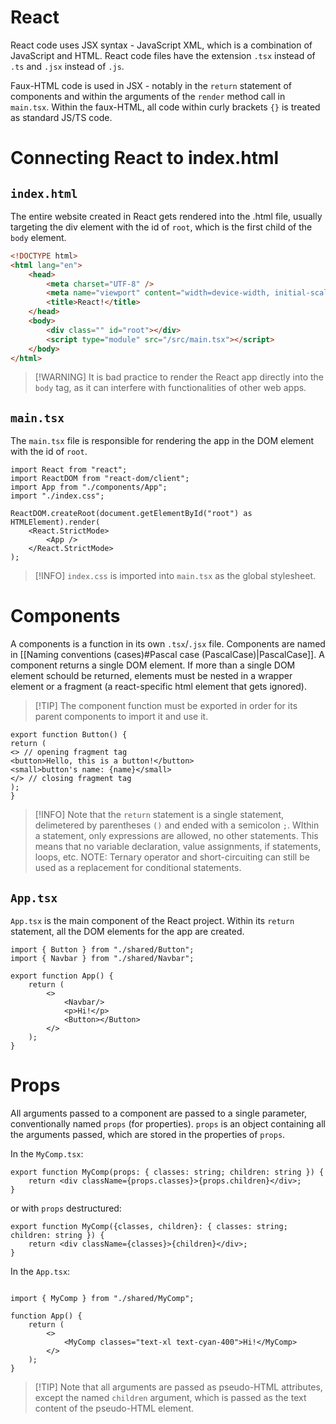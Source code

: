 # React

React code uses JSX syntax - JavaScript XML, which is a combination of JavaScript and HTML.
React code files have the extension `.tsx` instead of `.ts` and `.jsx` instead of `.js`.

Faux-HTML code is used in JSX - notably in the `return` statement of components and within the arguments of the `render` method call in `main.tsx`. 
Within the faux-HTML, all code within curly brackets `{}` is treated as standard JS/TS code.

# Connecting React to index.html

## `index.html`

The entire website created in React gets rendered into the .html file, usually targeting the div element with the id of `root`, which is the first child of the `body` element.

```html
<!DOCTYPE html>
<html lang="en">
	<head>
		<meta charset="UTF-8" />
		<meta name="viewport" content="width=device-width, initial-scale=1.0" />
		<title>React!</title>
	</head>
	<body>
		<div class="" id="root"></div>
		<script type="module" src="/src/main.tsx"></script>
	</body>
</html>
```

>[!WARNING] It is bad practice to render the React app directly into the `body` tag, as it can interfere with functionalities of other web apps.

## `main.tsx`

The `main.tsx` file is responsible for rendering the app in the DOM element with the id of `root`.

```tsx
import React from "react";
import ReactDOM from "react-dom/client";
import App from "./components/App";
import "./index.css";

ReactDOM.createRoot(document.getElementById("root") as HTMLElement).render(
	<React.StrictMode>
		<App />
	</React.StrictMode>
);
```

>[!INFO] `index.css` is imported into `main.tsx` as the global stylesheet.


# Components

A components is a function in its own `.tsx`/`.jsx` file.
Components are named in [[Naming conventions (cases)#Pascal case (PascalCase)|PascalCase]].
A component returns a single DOM element. If more than a single DOM element schould be returned, elements must be nested in a wrapper element or a fragment (a react-specific html element that gets ignored).

>[!TIP] The component function must be exported in order for its parent components to import it and use it.

```tsx
export function Button() {
return (
<> // opening fragment tag
<button>Hello, this is a button!</button>
<small>button's name: {name}</small>
</> // closing fragment tag
);
}
```

>[!INFO] Note that the `return` statement is a single statement, delimetered by parentheses `()` and ended with a semicolon `;`. WIthin a statement, only expressions are allowed, no other statements. This means that no variable declaration, value assignments, if statements, loops, etc. NOTE: Ternary operator and short-circuiting can still be used as a replacement for conditional statements.


## `App.tsx`

`App.tsx` is the main component of the React project. Within its `return` statement, all the DOM elements for the app are created.

```tsx
import { Button } from "./shared/Button";
import { Navbar } from "./shared/Navbar";

export function App() {
	return (
		<>
			<Navbar/>
			<p>Hi!</p>
			<Button></Button>
		</>
	);
}
```

# Props

All arguments passed to a component are passed to a single parameter, conventionally named `props` (for properties).
`props` is an object containing all the arguments passed, which are stored in the properties of `props`.

In the `MyComp.tsx`:

```tsx
export function MyComp(props: { classes: string; children: string }) {
	return <div className={props.classes}>{props.children}</div>;
}
```

or with `props` destructured:

```tsx
export function MyComp({classes, children}: { classes: string; children: string }) {
	return <div className={classes}>{children}</div>;
}
```

In the `App.tsx`:

```tsx

import { MyComp } from "./shared/MyComp";

function App() {
	return (
		<>
			<MyComp classes="text-xl text-cyan-400">Hi!</MyComp>
		</>
	);
}
```

>[!TIP] Note that all arguments are passed as pseudo-HTML attributes, except the named `children` argument, which is passed as the text content of the pseudo-HTML element.